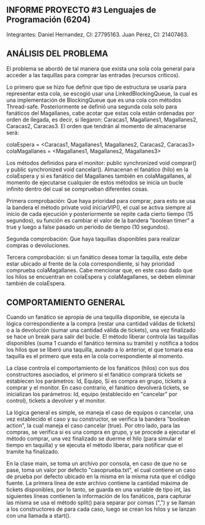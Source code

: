 ## INFORME PROYECTO #3 Lenguajes de Programación (6204)
Integrantes: Daniel Hernandez, CI: 27795163. Juan Pérez, CI: 21407463.

## ANÁLISIS DEL PROBLEMA
El problema se abordó de tal manera que exista una sola cola general para acceder a las taquillas para comprar las entradas (recursos críticos).

Lo primero que se hizo fue definir que tipo de estructura se usaría para representar esta cola, se escogió usar una LinkedBlockingQueue, la cual es una implementación de BlockingQueue que es una cola con métodos Thread-safe. Posteriormente se definió una segunda cola solo para fanáticos del Magallanes, cabe acotar que estas cola están ordenadas por orden de llegada, es decir, si llegaron: Caracas1, Magallanes1, Magallanes2, Caracas2, Caracas3. El orden que tendrán al momento de almacenarse será:

colaEspera = <Caracas1, Magallanes1, Magallanes2, Caracas2, Caracas3>
colaMagallanes = <Magallanes1, Magallanes2, Magallanes3>

Los métodos definidos para el monitor: public synchronized void comprar() y public synchronized void cancelar(). Almacenan el fanático (hilo) en la colaEspera y si es fanático del Magallanes también en colaMagallanes, al momento de ejecutarse cualquier de estos métodos se inicia un bucle infinito dentro del cual se comprueban diferentes cosas.

Primera comprobación: Que haya prioridad para comprar, para esto se usa la bandera el método private void iniciarVIP(), el cual se activa siempre al inicio de cada ejecución y posteriormente se repite cada cierto tiempo (15 segundos), su función es cambiar el valor de la bandera "boolean timer" a true y luego a false pasado un periodo de tiempo (10 segundos).

Segunda comprobación: Que haya taquillas disponibles para realizar compras o devoluciones.

Tercera comprobación: si un fanático desea tomar la taquilla, este debe estar ubicado al frente de la cola correspondiente, si hay prioridad comprueba colaMagallanes. Cabe mencionar que, en este caso dado que los hilos se encuentran en colaEspera y colaMagallanes, se deben eliminar también de colaEspera.

## COMPORTAMIENTO GENERAL
Cuando un fanático se apropia de una taquilla disponible, se ejecuta la lógica correspondiente a la compra (restar una cantidad válidas de tickets) o a la devolución (sumar una cantidad válida de tickets), una vez finalizado se hace un break para salir del bucle.
El método liberar controla las taquillas disponibles (suma 1 cuando el fanático termina su tramite) y notifica a todos los hilos que se liberó una taquilla, aunado a lo anterior, el que tomara esa taquilla es el primero que esta en la cola correspondiente al momento.

La clase <Fan> controla el comportamiento de los fanáticos (hilos) con sus dos constructores asociados, el primero si el fanático comprará tickets se establecen los parámetros: Id, Equipo, Si es compra en grupo, tickets a comprar y el monitor. En caso contrario, el fanático devolverá tickets, se inicializan los parámetros: Id, equipo (establecido en "cancelar" por control), tickets a devolver y el monitor.

La lógica general es simple, se maneja el caso de equipos o cancelar, una vez establecido el caso y su constructor, se verifica la bandera "boolean action", la cual maneja el caso cancelar (true). Por otro lado, para las compras, se verifica si es una compra en grupo, y se procede a ejecutar el método comprar, una vez finalizado se duerme el hilo (para simular el tiempo en taquilla) y se ejecuta el método liberar, para notificar que el tramite ha finalizado.

En la clase main, se toma un archivo por consola, en caso de que no se pase, toma un valor por defecto "casoprueba.txt", el cual contiene un caso de prueba por defecto ubicado en la misma en la misma ruta que el código fuente. La primera línea de este archivo contiene la cantidad máxima de tickets disponibles, por lo tanto, se guarda en una variable de tipo int, las siguientes líneas contienen la información de los fanáticos, para capturar las misma se usa el método split() para separar por comas (",") y se llaman a los constructores de <Fan> para cada caso, luego se crean los hilos y se lanzan con una llamada a start().